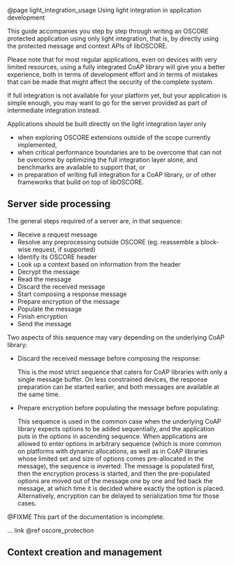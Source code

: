 @page light_integration_usage Using light integration in application development

This guide accompanies you step by step through writing an OSCORE protected application
using only light integration,
that is,
by directly using the protected message and context APIs of libOSCORE.

Please note that for most regular applications,
even on devices with very limited resources,
using a fully integrated CoAP library will give you a better experience,
both in terms of development effort
and in terms of mistakes that can be made that might affect the security of the complete system.

If full integration is not available for your platform yet,
but your application is simple enough,
you may want to go for the server provided as part of intermediate integration instead.

Applications should be built directly on the light integration layer only

* when exploring OSCORE extensions outside of the scope currently implemented,
* when critical performance boundaries are to be overcome that can not be overcome by optimizing the full integration layer alone, and benchmarks are available to support that, or
* in preparation of writing full integration for a CoAP library, or of other frameworks that build on top of libOSCORE.

Server side processing
----------------------

The general steps required of a server are, in that sequence:

* Receive a request message
* Resolve any preprocessing outside OSCORE (eg. reassemble a block-wise request, if supported)
* Identify its OSCORE header
* Look up a context based on information from the header
* Decrypt the message
* Read the message
* Discard the received message
* Start composing a response message
* Prepare encryption of the message
* Populate the message
* Finish encryption
* Send the message

Two aspects of this sequence may vary depending on the underlying CoAP library:

* Discard the received message before composing the response:

  This is the most strict sequence that caters for CoAP libraries with only a single message buffer.
  On less constrained devices, the response preparation can be started earlier,
  and both messages are available at the same time.

* Prepare encryption before populating the message before populating:

  This sequence is used in the common case when the underlying CoAP library expects options to be added sequentially,
  and the application puts in the options in ascending sequence.
  When applications are allowed to enter options in arbitrary sequence
  (which is more common on platforms with dynamic allocations,
  as well as in CoAP libraries whose limited set and size of options comes pre-allocated in the message),
  the sequence is inverted: The message is populated first,
  then the encryption process is started,
  and then the pre-populated options are moved out of the message one by one
  and fed back the message,
  at which time it is decided where exactly the option is placed.
  Alternatively, encryption can be delayed to serialization time for those cases.

@FIXME This part of the documentation is incomplete.

... link @ref oscore_protection

Context creation and management
-------------------------------
